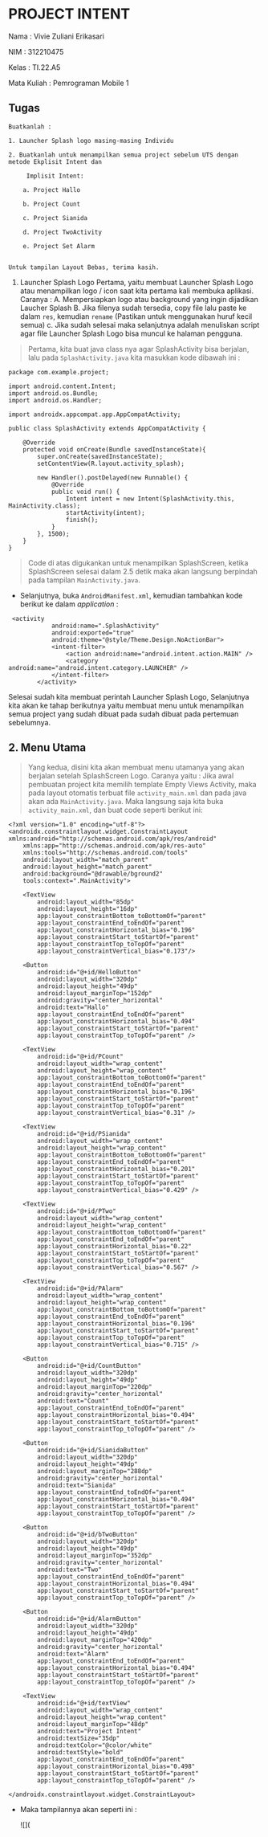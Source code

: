 # PROJECT INTENT

Nama : Vivie Zuliani Erikasari

NIM : 312210475

Kelas : TI.22.A5

Mata Kuliah : Pemrograman Mobile 1

## Tugas
```
Buatkanlah :

1. Launcher Splash logo masing-masing Individu 

2. Buatkanlah untuk menampilkan semua project sebelum UTS dengan metode Ekplisit Intent dan

     Implisit Intent:

    a. Project Hallo

    b. Project Count

    c. Project Sianida

    d. Project TwoActivity

    e. Project Set Alarm

 
Untuk tampilan Layout Bebas, terima kasih.
```
1. Launcher Splash Logo
Pertama, yaitu membuat Launcher Splash Logo atau menampilkan logo / icon saat kita pertama kali membuka aplikasi.
Caranya :
A. Mempersiapkan logo atau background yang ingin dijadikan Laucher Splash
B. Jika filenya sudah tersedia, copy file lalu paste ke dalam `res`, kemudian `rename` (Pastikan untuk menggunakan huruf kecil semua)
c. Jika sudah selesai maka selanjutnya adalah menuliskan script agar file Launcher Splash Logo bisa muncul ke halaman pengguna.

> Pertama, kita buat  java class nya agar SplashActivity bisa berjalan, lalu pada `SplashActivity.java` kita masukkan kode dibawah ini :
```
package com.example.project;

import android.content.Intent;
import android.os.Bundle;
import android.os.Handler;

import androidx.appcompat.app.AppCompatActivity;

public class SplashActivity extends AppCompatActivity {

    @Override
    protected void onCreate(Bundle savedInstanceState){
        super.onCreate(savedInstanceState);
        setContentView(R.layout.activity_splash);

        new Handler().postDelayed(new Runnable() {
            @Override
            public void run() {
                Intent intent = new Intent(SplashActivity.this, MainActivity.class);
                startActivity(intent);
                finish();
            }
        }, 1500);
    }
}

```
> Code di atas digukankan untuk menampilkan SplashScreen, ketika SplashScreen selesai dalam 2.5 detik maka akan langsung berpindah pada tampilan `MainActivity.java`.

- Selanjutnya, buka `AndroidManifest.xml`, kemudian tambahkan kode berikut ke dalam *application* :
```
 <activity
            android:name=".SplashActivity"
            android:exported="true"
            android:theme="@style/Theme.Design.NoActionBar">
            <intent-filter>
                <action android:name="android.intent.action.MAIN" />
                <category android:name="android.intent.category.LAUNCHER" />
            </intent-filter>
        </activity>
```

Selesai sudah kita membuat perintah Launcher Splash  Logo, Selanjutnya kita akan ke tahap berikutnya yaitu membuat menu untuk menampilkan semua project yang sudah dibuat pada sudah dibuat pada pertemuan sebelumnya.

## 2. Menu Utama
> Yang kedua, disini kita akan membuat menu utamanya yang akan berjalan setelah SplashScreen Logo.
Caranya yaitu :
Jika awal pembuatan project kita memilih template Empty Views Activity, maka pada layout otomatis terbuat file `activity_main.xml` dan pada java akan ada `MainActivity.java`.
Maka langsung saja kita buka `activity_main.xml`, dan buat code seperti berikut ini:
```
<?xml version="1.0" encoding="utf-8"?>
<androidx.constraintlayout.widget.ConstraintLayout xmlns:android="http://schemas.android.com/apk/res/android"
    xmlns:app="http://schemas.android.com/apk/res-auto"
    xmlns:tools="http://schemas.android.com/tools"
    android:layout_width="match_parent"
    android:layout_height="match_parent"
    android:background="@drawable/bground2"
    tools:context=".MainActivity">

    <TextView
        android:layout_width="85dp"
        android:layout_height="16dp"
        app:layout_constraintBottom_toBottomOf="parent"
        app:layout_constraintEnd_toEndOf="parent"
        app:layout_constraintHorizontal_bias="0.196"
        app:layout_constraintStart_toStartOf="parent"
        app:layout_constraintTop_toTopOf="parent"
        app:layout_constraintVertical_bias="0.173"/>

    <Button
        android:id="@+id/HelloButton"
        android:layout_width="320dp"
        android:layout_height="49dp"
        android:layout_marginTop="152dp"
        android:gravity="center_horizontal"
        android:text="Hallo"
        app:layout_constraintEnd_toEndOf="parent"
        app:layout_constraintHorizontal_bias="0.494"
        app:layout_constraintStart_toStartOf="parent"
        app:layout_constraintTop_toTopOf="parent" />

    <TextView
        android:id="@+id/PCount"
        android:layout_width="wrap_content"
        android:layout_height="wrap_content"
        app:layout_constraintBottom_toBottomOf="parent"
        app:layout_constraintEnd_toEndOf="parent"
        app:layout_constraintHorizontal_bias="0.196"
        app:layout_constraintStart_toStartOf="parent"
        app:layout_constraintTop_toTopOf="parent"
        app:layout_constraintVertical_bias="0.31" />

    <TextView
        android:id="@+id/PSianida"
        android:layout_width="wrap_content"
        android:layout_height="wrap_content"
        app:layout_constraintBottom_toBottomOf="parent"
        app:layout_constraintEnd_toEndOf="parent"
        app:layout_constraintHorizontal_bias="0.201"
        app:layout_constraintStart_toStartOf="parent"
        app:layout_constraintTop_toTopOf="parent"
        app:layout_constraintVertical_bias="0.429" />

    <TextView
        android:id="@+id/PTwo"
        android:layout_width="wrap_content"
        android:layout_height="wrap_content"
        app:layout_constraintBottom_toBottomOf="parent"
        app:layout_constraintEnd_toEndOf="parent"
        app:layout_constraintHorizontal_bias="0.22"
        app:layout_constraintStart_toStartOf="parent"
        app:layout_constraintTop_toTopOf="parent"
        app:layout_constraintVertical_bias="0.567" />

    <TextView
        android:id="@+id/PAlarm"
        android:layout_width="wrap_content"
        android:layout_height="wrap_content"
        app:layout_constraintBottom_toBottomOf="parent"
        app:layout_constraintEnd_toEndOf="parent"
        app:layout_constraintHorizontal_bias="0.196"
        app:layout_constraintStart_toStartOf="parent"
        app:layout_constraintTop_toTopOf="parent"
        app:layout_constraintVertical_bias="0.715" />

    <Button
        android:id="@+id/CountButton"
        android:layout_width="320dp"
        android:layout_height="49dp"
        android:layout_marginTop="220dp"
        android:gravity="center_horizontal"
        android:text="Count"
        app:layout_constraintEnd_toEndOf="parent"
        app:layout_constraintHorizontal_bias="0.494"
        app:layout_constraintStart_toStartOf="parent"
        app:layout_constraintTop_toTopOf="parent" />

    <Button
        android:id="@+id/SianidaButton"
        android:layout_width="320dp"
        android:layout_height="49dp"
        android:layout_marginTop="288dp"
        android:gravity="center_horizontal"
        android:text="Sianida"
        app:layout_constraintEnd_toEndOf="parent"
        app:layout_constraintHorizontal_bias="0.494"
        app:layout_constraintStart_toStartOf="parent"
        app:layout_constraintTop_toTopOf="parent" />

    <Button
        android:id="@+id/bTwoButton"
        android:layout_width="320dp"
        android:layout_height="49dp"
        android:layout_marginTop="352dp"
        android:gravity="center_horizontal"
        android:text="Two"
        app:layout_constraintEnd_toEndOf="parent"
        app:layout_constraintHorizontal_bias="0.494"
        app:layout_constraintStart_toStartOf="parent"
        app:layout_constraintTop_toTopOf="parent" />

    <Button
        android:id="@+id/AlarmButton"
        android:layout_width="320dp"
        android:layout_height="49dp"
        android:layout_marginTop="420dp"
        android:gravity="center_horizontal"
        android:text="Alarm"
        app:layout_constraintEnd_toEndOf="parent"
        app:layout_constraintHorizontal_bias="0.494"
        app:layout_constraintStart_toStartOf="parent"
        app:layout_constraintTop_toTopOf="parent" />

    <TextView
        android:id="@+id/textView"
        android:layout_width="wrap_content"
        android:layout_height="wrap_content"
        android:layout_marginTop="48dp"
        android:text="Project Intent"
        android:textSize="35dp"
        android:textColor="@color/white"
        android:textStyle="bold"
        app:layout_constraintEnd_toEndOf="parent"
        app:layout_constraintHorizontal_bias="0.498"
        app:layout_constraintStart_toStartOf="parent"
        app:layout_constraintTop_toTopOf="parent" />

</androidx.constraintlayout.widget.ConstraintLayout>
```

- Maka tampilannya akan seperti ini :

  ![](






